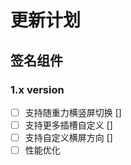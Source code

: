 # 更新计划



## 签名组件

### 1.x version

- [ ] 支持随重力横竖屏切换 []
- [ ] 支持更多插槽自定义 []
- [ ] 支持自定义横屏方向 []
- [ ] 性能优化

